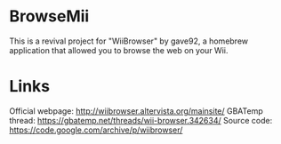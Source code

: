# BrowseMii
This is a revival project for "WiiBrowser" by gave92, a homebrew application that allowed you to browse the web on your Wii.

# Links
Official webpage: http://wiibrowser.altervista.org/mainsite/ 
GBATemp thread: https://gbatemp.net/threads/wii-browser.342634/
Source code: https://code.google.com/archive/p/wiibrowser/
